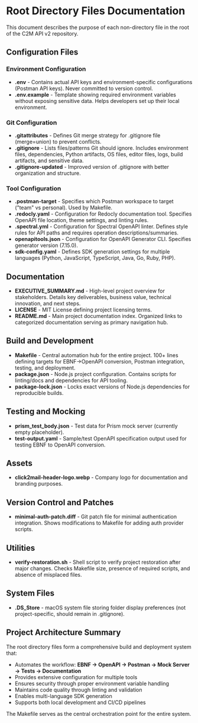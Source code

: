 # Root Directory Files Documentation

This document describes the purpose of each non-directory file in the root of the C2M API v2 repository.

## Configuration Files

### Environment Configuration
- **.env** - Contains actual API keys and environment-specific configurations (Postman API keys). Never committed to version control.
- **.env.example** - Template showing required environment variables without exposing sensitive data. Helps developers set up their local environment.

### Git Configuration
- **.gitattributes** - Defines Git merge strategy for .gitignore file (merge=union) to prevent conflicts.
- **.gitignore** - Lists files/patterns Git should ignore. Includes environment files, dependencies, Python artifacts, OS files, editor files, logs, build artifacts, and sensitive data.
- **.gitignore-updated** - Improved version of .gitignore with better organization and structure.

### Tool Configuration
- **.postman-target** - Specifies which Postman workspace to target ("team" vs personal). Used by Makefile.
- **.redocly.yaml** - Configuration for Redocly documentation tool. Specifies OpenAPI file location, theme settings, and linting rules.
- **.spectral.yml** - Configuration for Spectral OpenAPI linter. Defines style rules for API paths and requires operation descriptions/summaries.
- **openapitools.json** - Configuration for OpenAPI Generator CLI. Specifies generator version (7.15.0).
- **sdk-config.yaml** - Defines SDK generation settings for multiple languages (Python, JavaScript, TypeScript, Java, Go, Ruby, PHP).

## Documentation

- **EXECUTIVE_SUMMARY.md** - High-level project overview for stakeholders. Details key deliverables, business value, technical innovation, and next steps.
- **LICENSE** - MIT License defining project licensing terms.
- **README.md** - Main project documentation index. Organized links to categorized documentation serving as primary navigation hub.

## Build and Development

- **Makefile** - Central automation hub for the entire project. 100+ lines defining targets for EBNF→OpenAPI conversion, Postman integration, testing, and deployment.
- **package.json** - Node.js project configuration. Contains scripts for linting/docs and dependencies for API tooling.
- **package-lock.json** - Locks exact versions of Node.js dependencies for reproducible builds.

## Testing and Mocking

- **prism_test_body.json** - Test data for Prism mock server (currently empty placeholder).
- **test-output.yaml** - Sample/test OpenAPI specification output used for testing EBNF to OpenAPI conversion.

## Assets

- **click2mail-header-logo.webp** - Company logo for documentation and branding purposes.

## Version Control and Patches

- **minimal-auth-patch.diff** - Git patch file for minimal authentication integration. Shows modifications to Makefile for adding auth provider scripts.

## Utilities

- **verify-restoration.sh** - Shell script to verify project restoration after major changes. Checks Makefile size, presence of required scripts, and absence of misplaced files.

## System Files

- **.DS_Store** - macOS system file storing folder display preferences (not project-specific, should remain in .gitignore).

## Project Architecture Summary

The root directory files form a comprehensive build and deployment system that:
- Automates the workflow: **EBNF → OpenAPI → Postman → Mock Server → Tests → Documentation**
- Provides extensive configuration for multiple tools
- Ensures security through proper environment variable handling
- Maintains code quality through linting and validation
- Enables multi-language SDK generation
- Supports both local development and CI/CD pipelines

The Makefile serves as the central orchestration point for the entire system.